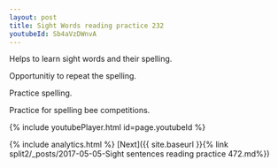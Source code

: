 ```yaml
---
layout: post
title: Sight Words reading practice 232
youtubeId: Sb4aVzDWnvA
---
```

 
 
Helps to learn sight words and their spelling.

Opportunitiy to repeat the spelling. 

Practice spelling. 
 
Practice for spelling bee competitions. 
 
{% include youtubePlayer.html id=page.youtubeId %}
 
 
{% include analytics.html %} 
[Next]({{ site.baseurl }}{% link  split2/_posts/2017-05-05-Sight sentences reading practice 472.md%})
 
